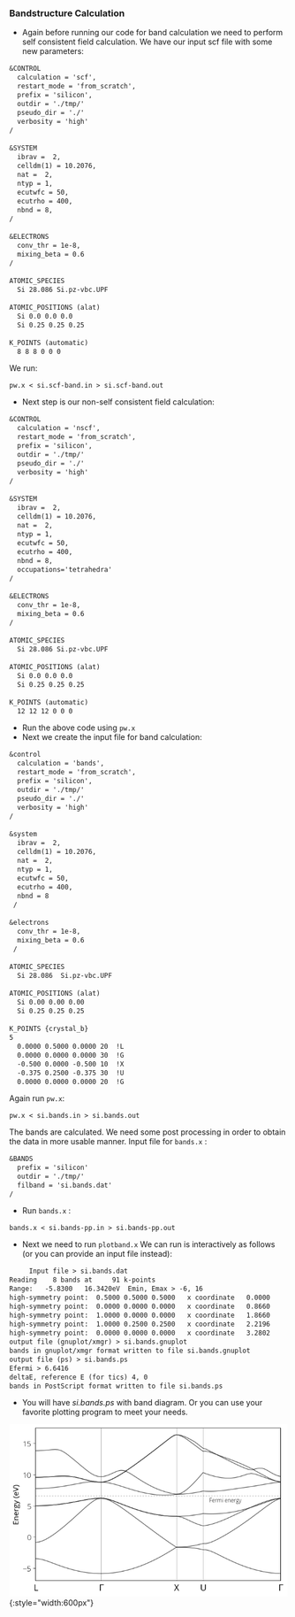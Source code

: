 ### Bandstructure Calculation

- Again before running our code for band calculation we need to perform self consistent field calculation. We have our input scf file with some new parameters: 
```
&CONTROL
  calculation = 'scf',
  restart_mode = 'from_scratch',
  prefix = 'silicon',
  outdir = './tmp/'
  pseudo_dir = './'
  verbosity = 'high'
/

&SYSTEM
  ibrav =  2,
  celldm(1) = 10.2076,
  nat =  2,
  ntyp = 1,
  ecutwfc = 50,
  ecutrho = 400,
  nbnd = 8,
/

&ELECTRONS
  conv_thr = 1e-8,
  mixing_beta = 0.6
/

ATOMIC_SPECIES
  Si 28.086 Si.pz-vbc.UPF

ATOMIC_POSITIONS (alat)
  Si 0.0 0.0 0.0
  Si 0.25 0.25 0.25

K_POINTS (automatic)
  8 8 8 0 0 0
``` 
We run: 
```
pw.x < si.scf-band.in > si.scf-band.out 
``` 

- Next step is our non-self consistent field calculation: 
```
&CONTROL
  calculation = 'nscf',
  restart_mode = 'from_scratch',
  prefix = 'silicon',
  outdir = './tmp/'
  pseudo_dir = './'
  verbosity = 'high'
/

&SYSTEM
  ibrav =  2,
  celldm(1) = 10.2076,
  nat =  2,
  ntyp = 1,
  ecutwfc = 50,
  ecutrho = 400,
  nbnd = 8,
  occupations='tetrahedra'
/

&ELECTRONS
  conv_thr = 1e-8,
  mixing_beta = 0.6
/

ATOMIC_SPECIES
  Si 28.086 Si.pz-vbc.UPF

ATOMIC_POSITIONS (alat)
  Si 0.0 0.0 0.0
  Si 0.25 0.25 0.25

K_POINTS (automatic)
  12 12 12 0 0 0
```
- Run the above code using `pw.x` 
- Next we create the input file for band calculation: 
```
&control
  calculation = 'bands',
  restart_mode = 'from_scratch',
  prefix = 'silicon',
  outdir = './tmp/'
  pseudo_dir = './'
  verbosity = 'high'
/

&system
  ibrav =  2,
  celldm(1) = 10.2076,
  nat =  2,
  ntyp = 1,
  ecutwfc = 50,
  ecutrho = 400,
  nbnd = 8
 /

&electrons
  conv_thr = 1e-8,
  mixing_beta = 0.6
 /

ATOMIC_SPECIES
  Si 28.086  Si.pz-vbc.UPF

ATOMIC_POSITIONS (alat)
  Si 0.00 0.00 0.00
  Si 0.25 0.25 0.25

K_POINTS {crystal_b}
5
  0.0000 0.5000 0.0000 20  !L
  0.0000 0.0000 0.0000 30  !G
  -0.500 0.0000 -0.500 10  !X
  -0.375 0.2500 -0.375 30  !U
  0.0000 0.0000 0.0000 20  !G
``` 
Again run `pw.x`: 
```
pw.x < si.bands.in > si.bands.out 
``` 
The bands are calculated. We need some post processing in order to obtain the data in more usable manner. Input file for `bands.x` :
```
&BANDS
  prefix = 'silicon'
  outdir = './tmp/'
  filband = 'si.bands.dat'
/
```
+ Run `bands.x` : 
```
bands.x < si.bands-pp.in > si.bands-pp.out
```
+ Next we need to run `plotband.x` We can run is interactively as follows (or you can provide an input file instead): 
```
     Input file > si.bands.dat
Reading    8 bands at     91 k-points
Range:   -5.8300   16.3420eV  Emin, Emax > -6, 16
high-symmetry point:  0.5000 0.5000 0.5000   x coordinate   0.0000
high-symmetry point:  0.0000 0.0000 0.0000   x coordinate   0.8660
high-symmetry point:  1.0000 0.0000 0.0000   x coordinate   1.8660
high-symmetry point:  1.0000 0.2500 0.2500   x coordinate   2.2196
high-symmetry point:  0.0000 0.0000 0.0000   x coordinate   3.2802
output file (gnuplot/xmgr) > si.bands.gnuplot
bands in gnuplot/xmgr format written to file si.bands.gnuplot                                                                                                                                                                                                                                                
output file (ps) > si.bands.ps
Efermi > 6.6416
deltaE, reference E (for tics) 4, 0
bands in PostScript format written to file si.bands.ps 
``` 
- You will have *si.bands.ps* with band diagram. Or you can use your favorite plotting program to meet your needs. 

![band.png](img/band.png){:style="width:600px"} 
